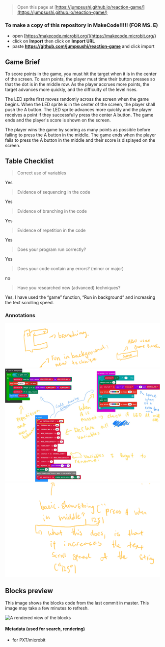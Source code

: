 
> Open this page at [https://jumpsushi.github.io/reaction-game/](https://jumpsushi.github.io/reaction-game/)

### To make a copy of this repository in MakeCode!!!!! (FOR MS. E)

* open [https://makecode.microbit.org/](https://makecode.microbit.org/)
* click on **Import** then click on **Import URL**
* paste **https://github.com/jumpsushi/reaction-game** and click import

## Game Brief

To score points in the game, you must hit the target when it is in the center of the screen. To earn points, the player must time their button presses so that the dot is in the middle row. As the player accrues more points, the target advances more quickly, and the difficulty of the level rises.

The LED sprite first moves randomly across the screen when the game begins. When the LED sprite is in the center of the screen, the player shall push the A button. The LED sprite advances more quickly and the player receives a point if they successfully press the center A button. The game ends and the player's score is shown on the screen.

The player wins the game by scoring as many points as possible before failing to press the A button in the middle. The game ends when the player fails to press the A button in the middle and their score is displayed on the screen.

## Table Checklist

>Correct use of variables

Yes

>Evidence of sequencing in the code

Yes

>Evidence of branching in the code

Yes

>Evidence of repetition in the code

Yes

>Does your program run correctly?

Yes

>Does your code contain any errors? (minor or major)

no

>Have you researched new (advanced) techniques? 

Yes, I have used the “game” function, “Run in background” and increasing the text scrolling speed.

### Annotations
![Annotations](https://raw.githubusercontent.com/JumpSushi/Middle-Mania/master/New%20Note.png)
![Annotations](https://raw.githubusercontent.com/JumpSushi/Middle-Mania/master/run%20in%20background.png)
![Annotations](https://raw.githubusercontent.com/JumpSushi/Middle-Mania/master/new_under.png)

## Blocks preview

This image shows the blocks code from the last commit in master.
This image may take a few minutes to refresh.

![A rendered view of the blocks](https://github.com/jumpsushi/reaction-game/raw/master/.github/makecode/blocks.png)

#### Metadata (used for search, rendering)

* for PXT/microbit
<script src="https://makecode.com/gh-pages-embed.js"></script><script>makeCodeRender("{{ site.makecode.home_url }}", "{{ site.github.owner_name }}/{{ site.github.repository_name }}");</script>
